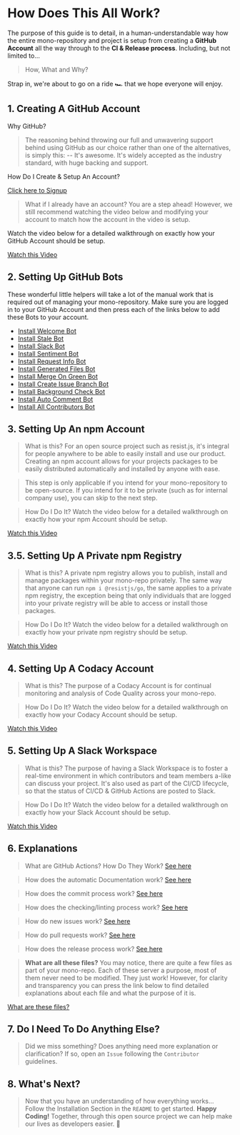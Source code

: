 # How Does This All Work?

The purpose of this guide is to detail, in a human-understandable way how the entire mono-repository and project is setup from creating a **GitHub Account** all the way through to the **CI & Release process**. Including, but not limited to...

> How, What and Why?

Strap in, we're about to go on a ride 🏎 that we hope everyone will enjoy.

## 1. Creating A GitHub Account

Why GitHub?

> The reasoning behind throwing our full and unwavering support behind using GitHub as our choice rather than one of the alternatives, is simply this:
> -- It's awesome. It's widely accepted as the industry standard, with huge backing and support.

How Do I Create & Setup An Account?

[Click here to Signup](https://github.com/join)

> What if I already have an account?
> You are a step ahead! However, we still recommend watching the video below and modifying your account to match how the account in the video is setup.

Watch the video below for a detailed walkthrough on exactly how your GitHub Account should be setup.

[Watch this Video](https://raw.githubusercontent.com/~REPO~/master/docs/en-US/Setup_GitHub.mp4)

## 2. Setting Up GitHub Bots

These wonderful little helpers will take a lot of the manual work that is required out of managing your mono-repository. Make sure you are logged in to your GitHub Account and then press each of the links below to add these Bots to your account.

- [Install Welcome Bot](https://probot.github.io/apps/welcome/)
- [Install Stale Bot](https://probot.github.io/apps/stale/)
- [Install Slack Bot](https://slack.github.com/)
- [Install Sentiment Bot](https://probot.github.io/apps/sentiment-bot/)
- [Install Request Info Bot](https://probot.github.io/apps/request-info/)
- [Install Generated Files Bot](https://github.com/apps/generated-files-bot)
- [Install Merge On Green Bot](https://github.com/apps/gcf-merge-on-green)
- [Install Create Issue Branch Bot](https://github.com/apps/create-issue-branch)
- [Install Background Check Bot](https://github.com/apps/background-check)
- [Install Auto Comment Bot](https://github.com/apps/auto-comment)
- [Install All Contributors Bot](https://github.com/apps/allcontributors/installations/new)

## 3. Setting Up An npm Account

> What is this?
> For an open source project such as resist.js, it's integral for people anywhere to be able to easily install and use our product. Creating an npm account allows for your projects packages to be easily distributed automatically and installed by anyone with ease.

> This step is only applicable if you intend for your mono-repository to be open-source.
> If you intend for it to be private (such as for internal company use), you can skip to the next step.

> How Do I Do It?
> Watch the video below for a detailed walkthrough on exactly how your npm Account should be setup.

[Watch this Video](https://raw.githubusercontent.com/~REPO~/master/docs/en-US/Setup_npm.mp4)

## 3.5. Setting Up A Private npm Registry

> What is this?
> A private npm registry allows you to publish, install and manage packages within your mono-repo privately. The same way that anyone can run `npm i @resistjs/go`, the same applies to a private npm registry, the exception being that only individuals that are logged into your private registry will be able to access or install those packages.

> How Do I Do It?
> Watch the video below for a detailed walkthrough on exactly how your private npm registry should be setup.

[Watch this Video](https://raw.githubusercontent.com/~REPO~/master/docs/en-US/Setup_npm_private.mp4)

## 4. Setting Up A Codacy Account

> What is this?
> The purpose of a Codacy Account is for continual monitoring and analysis of Code Quality across your mono-repo.

> How Do I Do It?
> Watch the video below for a detailed walkthrough on exactly how your Codacy Account should be setup.

[Watch this Video](https://raw.githubusercontent.com/~REPO~/master/docs/en-US/Setup_Codacy.mp4)

## 5. Setting Up A Slack Workspace

> What is this?
> The purpose of having a Slack Workspace is to foster a real-time environment in which contributors and team members a-like can discuss your project. It's also used as part of the CI/CD lifecycle, so that the status of CI/CD & GitHub Actions are posted to Slack.

> How Do I Do It?
> Watch the video below for a detailed walkthrough on exactly how your Slack Account should be setup.

[Watch this Video](https://raw.githubusercontent.com/~REPO~/master/docs/en-US/Setup_Slack.mp4)

## 6. Explanations

> What are GitHub Actions? How Do They Work?
> [See here](./docs/en-US/GITHUB_ACTIONS.md)

> How does the automatic Documentation work?
> [See here](./docs/en-US/GITHUB_DOCS.md)

> How does the commit process work?
> [See here](./docs/en-US/GITHUB_COMMIT.md)

> How does the checking/linting process work?
> [See here](./docs/en-US/GITHUB_CHECKS.md)

> How do new issues work?
> [See here](./docs/en-US/GITHUB_ISSUES.md)

> How do pull requests work?
> [See here](./docs/en-US/GITHUB_PR.md)

> How does the release process work?
> [See here](./docs/en-US/GITHUB_RELEASE.md)

> **What are all these files?**
> You may notice, there are quite a few files as part of your mono-repo. Each of these server a purpose, most of them never need to be modified. They just work!
> However, for clarity and transparency you can press the link below to find detailed explanations about each file and what the purpose of it is.

[What are these files?](./docs/en-US/STRUCTURE.md)

## 7. Do I Need To Do Anything Else?

> Did we miss something? Does anything need more explanation or clarification? If so, open an `Issue` following the `Contributor` guidelines.

## 8. What's Next?

> Now that you have an understanding of how everything works...
> Follow the Installation Section in the `README` to get started.
> **Happy Coding!** Together, through this open source project we can help make our lives as developers easier. 🎉
